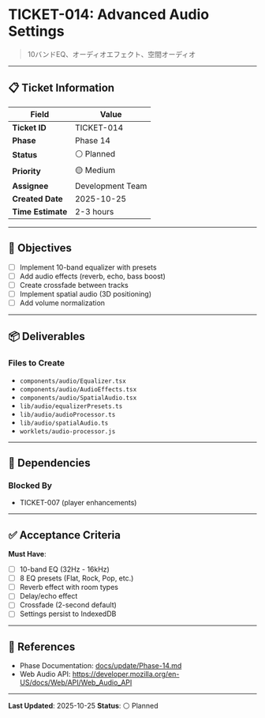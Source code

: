 # TICKET-014: Advanced Audio Settings

> 10バンドEQ、オーディオエフェクト、空間オーディオ

---

## 📋 Ticket Information

| Field | Value |
|-------|-------|
| **Ticket ID** | TICKET-014 |
| **Phase** | Phase 14 |
| **Status** | ⚪ Planned |
| **Priority** | 🟡 Medium |
| **Assignee** | Development Team |
| **Created Date** | 2025-10-25 |
| **Time Estimate** | 2-3 hours |

---

## 🎯 Objectives

- [ ] Implement 10-band equalizer with presets
- [ ] Add audio effects (reverb, echo, bass boost)
- [ ] Create crossfade between tracks
- [ ] Implement spatial audio (3D positioning)
- [ ] Add volume normalization

---

## 📦 Deliverables

### Files to Create
- `components/audio/Equalizer.tsx`
- `components/audio/AudioEffects.tsx`
- `components/audio/SpatialAudio.tsx`
- `lib/audio/equalizerPresets.ts`
- `lib/audio/audioProcessor.ts`
- `lib/audio/spatialAudio.ts`
- `worklets/audio-processor.js`

---

## 🔗 Dependencies

### Blocked By
- TICKET-007 (player enhancements)

---

## ✅ Acceptance Criteria

**Must Have**:
- [ ] 10-band EQ (32Hz - 16kHz)
- [ ] 8 EQ presets (Flat, Rock, Pop, etc.)
- [ ] Reverb effect with room types
- [ ] Delay/echo effect
- [ ] Crossfade (2-second default)
- [ ] Settings persist to IndexedDB

---

## 🔗 References

- Phase Documentation: [docs/update/Phase-14.md](../update/Phase-14.md)
- Web Audio API: https://developer.mozilla.org/en-US/docs/Web/API/Web_Audio_API

---

**Last Updated**: 2025-10-25
**Status**: ⚪ Planned
